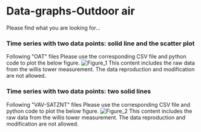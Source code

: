 # Data-graphs-Outdoor air
Please find what you are looking for...
### Time series with two data points: solid line and the scatter plot 
Following "OAT" files
Please use the corresponding CSV file and python code to plot the below figure. 
![Figure_1](https://user-images.githubusercontent.com/103592307/228617812-8c016cee-be40-48c7-b57d-fa5935c9dd24.png)
This content includes the raw data from the willis tower measurement. 
The data reproduction and modification are not allowed. 

### Time series with two data points: two solid lines
Following "VAV-SATZNT" files
Please use the corresponding CSV file and python code to plot the below figure. 
![Figure_2](https://user-images.githubusercontent.com/103592307/228621550-e4096bad-5522-402a-9960-ec0f3d1243d6.png)
This content includes the raw data from the willis tower measurement. 
The data reproduction and modification are not allowed. 
